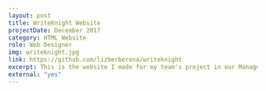```yaml
---
layout: post
title: WriteKnight Website
projectDate: December 2017
category: HTML Website
role: Web Designer
img: writeknight.jpg
link: https://github.com/lizberberena/writeknight
excerpt: This is the website I made for my team's project in our Management in Technological Organization course. The website is a simple one-page website using the template from my first portfolio website. The product is a mobile app to help freelancers file their taxes. I also designed the icon for the logo.
external: "yes"
---
```

